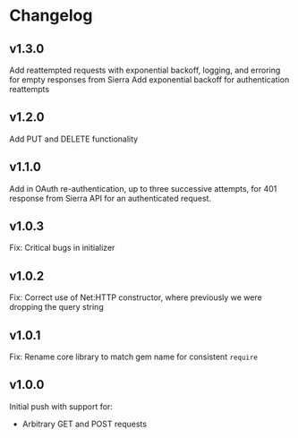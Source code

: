 # Changelog

## v1.3.0

Add reattempted requests with exponential backoff, logging, and erroring for empty responses from Sierra
Add exponential backoff for authentication reattempts

## v1.2.0

Add PUT and DELETE functionality 

## v1.1.0

Add in OAuth re-authentication, up to three successive attempts, for 401 response from Sierra API for an authenticated request.

## v1.0.3

Fix: Critical bugs in initializer

## v1.0.2

Fix: Correct use of Net:HTTP constructor, where previously we were dropping the query string

## v1.0.1

Fix: Rename core library to match gem name for consistent `require`

## v1.0.0

Initial push with support for:
 - Arbitrary GET and POST requests
